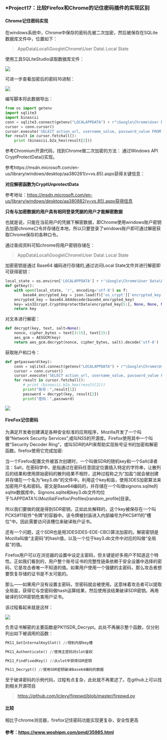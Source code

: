 ### *Project17：比较Firefox和Chrome的记住密码插件的实现区别

####  Chrome记住密码实现

在windows系统中，Chrome中保存的密码先被二次加密，然后被保存在SQLite数据库文件中，位置如下：
> AppData\Local\Google\Chrome\User Data\ Local State

使用工具SQLiteStudio读取数据库文件：

![](https://img1.imgtp.com/2023/07/13/sKf7doz2.png)

可进一步查看加密后的密码16进制：

![](https://img1.imgtp.com/2023/07/13/QRDK7YD0.png)

编写脚本将此数据导出：

```python
from os import getenv
import sqlite3
import binascii
conn = sqlite3.connect(getenv("LOCALAPPDATA") + r"\Google\Chrome\User Data\Default\Login Data")
cursor = conn.cursor()
cursor.execute('SELECT action_url, username_value, password_value FROM logins')
for result in cursor.fetchall():
    print (binascii.b2a_hex(result[2]))
```



参考Chromium开源代码，找到Chrome做二次加密的方法： 通过Windows API CryptProtectData()实现。

参考https://msdn.microsoft.com/en-us/library/windows/desktop/aa380261(v=vs.85).aspx获得关键信息：

**对应解密函数为CryptUnprotectData**

参考地址：https://msdn.microsoft.com/en-us/library/windows/desktop/aa380882(v=vs.85).aspx获得信息

**只有与加密数据的用户具有相同登录凭据的用户才能解密数据**

也就是说，只能在当前用户的凭据下解密数据，即Chrome使用windows账户密钥去加密chrome口令并存储在本地，所以只要登录了windows账户即可通过解密获取Chrome保存的各种口令。

通过查阅资料可知chrome将用户密钥存储在：

> AppData\Local\Google\Chrome\User Data\ Local State

加密密钥是通过 Base64 编码进行存储的,通过访问Local State文件并进行解密即可获得密钥：

```python
local_state = os.environ['LOCALAPPDATA'] + r'\Google\Chrome\User Data\Local State'
def getkey():
    with open(local_state, 'r', encoding='utf-8') as f:
        base64_encrypted_key = json.load(f)['os_crypt']['encrypted_key']
    encrypted_key = base64.b64decode(base64_encrypted_key)
    key= win32crypt.CryptUnprotectData(encrypted_key[5:], None, None, None, 0)[1]
    return key
```

对文本进行解密：

```python
def decrypt(key, text, salt=None):
    nonce, cipher_bytes = text[3:15], text[15:]
    aes_gcm = AESGCM(key)
    return aes_gcm.decrypt(nonce, cipher_bytes, salt).decode('utf-8')
```

获取账户和口令：

```python
def getpassword(key):
    conn = sqlite3.connect(getenv("LOCALAPPDATA") + r"\Google\Chrome\User Data\Default\Login Data")
    cursor = conn.cursor()
    cursor.execute('SELECT action_url, username_value, password_value FROM logins')
    for result in cursor.fetchall():
        # print (binascii.b2a_hex(result[2]))
        print("账号：",result[1])
        password = decrypt(key, result[2])
        print("密码：",password)
```

![](https://img1.imgtp.com/2023/07/13/q12B9pRc.png)

#### FireFox记住密码

为满足开发者创建满足各种安全标准的应用程序，Mozilla开发了一个叫做“Network Security Services”,或叫NSS的开源库。Firefox使用其中一个叫做”Security Decoder Ring”，或叫SDR的API来帮助实现账号证书的加密和解密函数。firefox使用它完成加密:

当一个Firefox配置文件被首次创建时，一个叫做SDR的随机key和一个Salt(译者注：Salt，在密码学中，是指通过在密码任意固定位置插入特定的字符串，让散列后的结果和使用原始密码的散列结果不相符，这种过程称之为“加盐”)就会被创建并存储在一个名为“key3.db”的文件中。利用这个key和盐，使用3DES加密算法来加密用户名和密码。密文是Base64编码的，并存储在一个叫做signons.sqlite的sqlite数据库中。Signons.sqlite和key3.db文件均位于%APPDATA%\Mozilla\Firefox\Profiles\[random_profile]目录。

所以我们要做的就是得到SDR密钥。正如此处解释的，这个key被保存在一个叫PCKS#11软件“令牌”的容器中。该令牌被封装进入内部编号为PKCS#11的“槽位”中。因此需要访问该槽位来破译账户证书。

还有一个问题，这个SDR也是用3DES(DES-EDE-CBC)算法加密的。解密密钥是Mozilla叫做“主密码”的hash值，以及一个位于key3.db文件中对应的叫做“全局盐”的值。

Firefox用户可以在浏览器的设置中设定主密码，但关键是好多用户不知道这个特性。正如我们看到的，用户整个账号证书的完整性链条依赖于安全设置中选择的密码，它是攻击者唯一不知道的值。如果用户使用一个强健的主密码，那么攻击者想要恢复存储的证书是不太可能的。

那么——如果用户没有设置主密码，空密码就会被使用。这意味着攻击者可以提取全局盐，获得它与空密码做hash运算结果，然后使用该结果破译SDR密钥。再用破译的SDR密钥危害用户证书。

该过程看起来就是这样：

![](https://image.woshipm.com/wp-files/2013/07/2f5442265b1f3d8c4ef0a71f1c51d9c1.jpg)

负责证书解密的主要函数是PK11SDR_Decrypt。此处不再展示整个函数，仅分别列出如下被调用的函数：

```python
PK11_GetInternalKeySlot() //得到内部key槽

PK11_Authenticate() //使用主密码对slot鉴权

PK11_FindFixedKey() //从slot中获得SDR密钥

Pk11_Decrypt() //使用SDR密钥破译Base64编码的数据
```

至于破译密码的示例代码，过程有点复杂，此处就不再累述了。在github上可以找到相关开源项目

> https://github.com/lclevy/firepwd/blob/master/firepwd.py

#### 比较

相比于chrome浏览器，firefox记住密码功能实现更复杂，安全性更高

#### 参考：https://www.woshipm.com/pmd/35985.html
